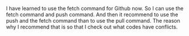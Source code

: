 I have learned to use the fetch command for Github now.
So I can use the fetch command and push command.
And then it recommend to use the push and the fetch command than to use the pull command.
The reason why I recommend that is so that I check out what codes have conflicts.
